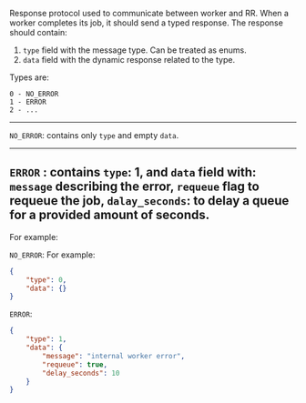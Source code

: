 Response protocol used to communicate between worker and RR. When a worker completes its job, it should send a typed
response. The response should contain:

1. `type` field with the message type. Can be treated as enums.
2. `data` field with the dynamic response related to the type.

Types are:

```
0 - NO_ERROR
1 - ERROR
2 - ...
```

----
`NO_ERROR`: contains only `type` and empty `data`.

----
`ERROR` : contains `type`: 1, and `data` field with: `message` describing the error, `requeue` flag to requeue the job,
`dalay_seconds`: to delay a queue for a provided amount of seconds.
----

For example:

`NO_ERROR`:
For example:

```json
{
    "type": 0,
    "data": {}
}

```

`ERROR`:

```json
{
    "type": 1,
    "data": {
        "message": "internal worker error",
        "requeue": true,
        "delay_seconds": 10
    }
}
```
